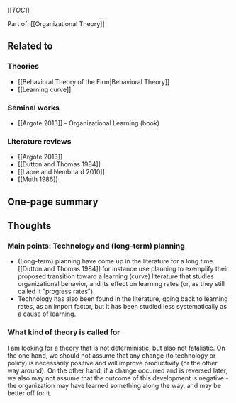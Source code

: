 [[_TOC_]]

Part of: [[Organizational Theory]]

## Related to

### Theories
* [[Behavioral Theory of the Firm|Behavioral Theory]]
* [[Learning curve]]

### Seminal works
* [[Argote 2013]] - Organizational Learning (book)

### Literature reviews
* [[Argote 2013]]
* [[Dutton and Thomas 1984]]
* [[Lapre and Nembhard 2010]]
* [[Muth 1986]]

## One-page summary

## Thoughts

### Main points: Technology and (long-term) planning
* (Long-term) planning have come up in the literature for a long time. [[Dutton and Thomas 1984]] for instance use planning to exemplify their proposed transition toward a learning (curve) literature that studies organizational behavior, and its effect on learning rates (or, as they still called it "progress rates").
* Technology has also been found in the literature, going back to learning rates, as an import factor, but it has been studied less systematically as a cause of learning.

### What kind of theory is called for
I am looking for a theory that is not deterministic, but also not fatalistic. On the one hand, we should not assume that any change (to technology or policy) is necessarily positive and will improve productivity (or the other way around). On the other hand, if a change occurred and is reversed later, we also may not assume that the outcome of this development is negative - the organization may have learned something along the way, and may be better off for it.